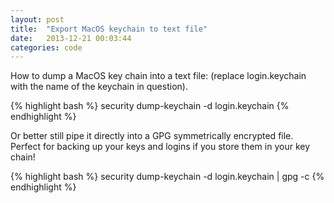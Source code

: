 ```yaml
---
layout: post
title:  "Export MacOS keychain to text file"
date:   2013-12-21 00:03:44
categories: code 
---
```


How to dump a MacOS key chain into a text file: (replace login.keychain with the name of the keychain in question).

{% highlight bash %}
security dump-keychain -d login.keychain
{% endhighlight %}

Or better still pipe it directly into a GPG symmetrically encrypted file. Perfect for backing up your keys and logins if you store them in your key chain!

{% highlight bash %}
security dump-keychain -d login.keychain | gpg -c
{% endhighlight %}


